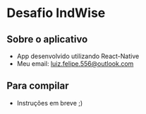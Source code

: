 # Desafio IndWise
## Sobre o aplicativo

- App desenvolvido utilizando React-Native
- Meu email: luiz.felipe.556@outlook.com

## Para compilar

- Instruções em breve ;)
